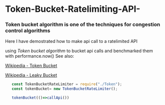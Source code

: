 # Token-Bucket-Ratelimiting-API-
### Token bucket algorithm is one of the techniques for congestion control algorithms

 Here I have demostrated how to make api call to a ratelimited API
 
 using *Token bucket algorithm* to bucket api calls and benchmarked them with performance.now()
See also:

[Wikipedia - Token Bucket](https://en.wikipedia.org/wiki/Token_bucket)


[Wikipedia - Leaky Bucket](http://en.wikipedia.org/wiki/Leaky_bucket)

```javascript
   const TokenBucketRateLimiter = require("./Token");
   const tokenBucket= new TokenBucketRateLimiter();
```

```javascript
   tokenBucket(()=>callApi())
```


